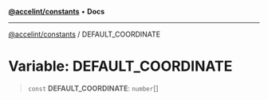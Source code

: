 [**@accelint/constants**](../README.md) • **Docs**

***

[@accelint/constants](../README.md) / DEFAULT\_COORDINATE

# Variable: DEFAULT\_COORDINATE

> `const` **DEFAULT\_COORDINATE**: `number`[]
